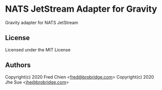 # NATS JetStream Adapter for Gravity

Gravity adapter for NATS JetStream

## License

Licensed under the MIT License

## Authors

Copyright(c) 2020 Fred Chien <<fred@brobridge.com>>
Copyright(c) 2020 Jhe Sue <<jhe@brobridge.com>>
